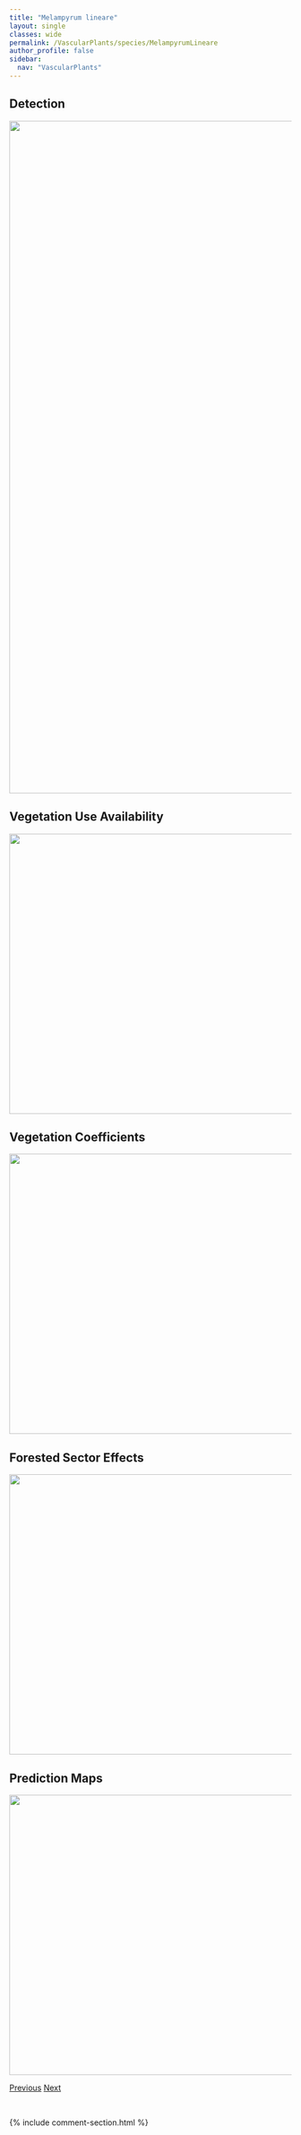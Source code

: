 ```yaml
---
title: "Melampyrum lineare"
layout: single
classes: wide
permalink: /VascularPlants/species/MelampyrumLineare
author_profile: false
sidebar:
  nav: "VascularPlants"
---
```


<h2>Detection</h2>

<a href="https://drive.google.com/uc?export=view&id=1w1U6p5_EzVeV-7-svWDF6H7-WVfLKpDE">
<img src="https://drive.google.com/uc?export=view&id=1w1U6p5_EzVeV-7-svWDF6H7-WVfLKpDE" height = "1200" width = "800">
</a>


<h2>Vegetation Use Availability</h2>

<a href="https://drive.google.com/uc?export=view&id=1Ehpyvm3IFBYLEXQBSGpc7xxzasqju5WN">
<img src="https://drive.google.com/uc?export=view&id=1Ehpyvm3IFBYLEXQBSGpc7xxzasqju5WN" height = "500" width = "1000">
</a>


<h2>Vegetation Coefficients</h2>

<a href="https://drive.google.com/uc?export=view&id=1SN7bO7En_fUdk3q0sTGZZW1C0aRXHb73">
<img src="https://drive.google.com/uc?export=view&id=1SN7bO7En_fUdk3q0sTGZZW1C0aRXHb73" height = "500" width = "1000">
</a>


<h2>Forested Sector Effects</h2>

<a href="https://drive.google.com/uc?export=view&id=1aoF1uHSXoX1Fl4fUKh3NBkAFpOL3xJf0">
<img src="https://drive.google.com/uc?export=view&id=1aoF1uHSXoX1Fl4fUKh3NBkAFpOL3xJf0" height = "500" width = "1000">
</a>


<h2>Prediction Maps</h2>

<a href="https://drive.google.com/uc?export=view&id=1RHze1gqvJ_P7XKLCKUc0zWOzADmryZDq">
<img src="https://drive.google.com/uc?export=view&id=1RHze1gqvJ_P7XKLCKUc0zWOzADmryZDq" height = "500" width = "1000">
</a>


<a href="/DevelopmentWebsite/VascularPlants/species/MedicagoSativa" class="pagination--pager" title="Medicago sativa">Previous</a> <a href="/DevelopmentWebsite/VascularPlants/species/MelicaSpectabilis" class="pagination--pager" title="Melica spectabilis">Next</a>

<p>&nbsp;</p>

{% include comment-section.html %}
